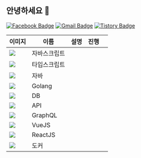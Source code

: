 ## 안녕하세요 👋 

[![Facebook Badge](https://img.shields.io/badge/-Facebook-1877f2?style=flat-square&logo=facebook&logoColor=white&link=https://www.facebook.com/profile.php?id=100010322945153)](https://www.facebook.com/ChoiJinwoo03/)
[![Gmail Badge](https://img.shields.io/badge/-Gmail-c14438?style=flat-square&logo=Gmail&logoColor=white&link=mailto:chlwlsdn0828@gmail.com)](mailto:chlwlsdn0828@gmail.com) 
[![Tistory Badge](https://img.shields.io/badge/-Tistory-orange?style=flat-square&link=https://wlswoo.tistory.com/)](https://wlswoo.tistory.com/)


|이미지|이름|설명|진행|   |
|---|---|---|---|---|
|![](https://img.icons8.com/color/24/000000/javascript.png)|자바스크립트|   |   |
|![](https://img.icons8.com/color/24/000000/typescript.png)|타입스크립트|   |   |
|![](https://img.icons8.com/color/24/000000/java-coffee-cup-logo.png)|자바|   |   |
|![](https://img.icons8.com/color/24/000000/golang.png)|Golang|   |   |
|![](https://img.icons8.com/color/24/000000/add-database.png)|DB|   |   |
|![](https://img.icons8.com/color/24/000000/api.png)|API|   |   |
|![](https://img.icons8.com/color/24/000000/graphql.png)|GraphQL|   |   |
|![](https://img.icons8.com/color/24/000000/vue-js.png)|VueJS|   |   |
|![](https://img.icons8.com/color/24/000000/react-native.png)|ReactJS|   |   |
|![](https://img.icons8.com/color/24/000000/docker.png)|도커|   |   |
